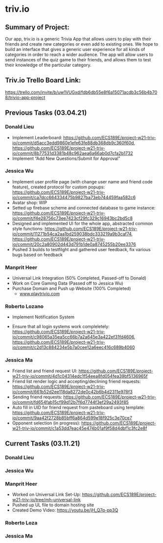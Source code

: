 
# triv.io

## Summary of Project: 
Our app, triv.io is a generic Trivia App that allows users to play with their friends and create new categories or even add to existing ones. We hope to build an interface that gives a generic user experience for all kinds of categories in order to reach a wider audience. The app will allow users to send instances of the quiz game to their friends, and allows them to test their knowledge of the particular category.

## Triv.io Trello Board Link: 
https://trello.com/invite/b/uw1VUGxd/fdb6db55e8f6a15071acdb3c56b4b708/trivio-app-project

## Previous Tasks (03.04.21)

### Donald Lieu 
  * Implement Leaderboard: https://github.com/ECS189E/project-w21-triv-io/commit/d5acc3edd9860e1efe63fe88db368db9c360f60d, https://github.com/ECS189E/project-w21-triv-io/commit/8b77531d3381b48c962aea6a66ab0d7cfa2b1732
  *	Implement “Add New Questions/Submit for Approval”

### Jessica Wu 
* Implement user profile page (with change user name and friend code feature), created protocol for custom popups: https://github.com/ECS189E/project-w21-triv-io/commit/ca7dcc664334475b9827ba73eb744459faa582c6
* Avatar shop: WIP
* Setted up firebase scheme and connected database to game instance: https://github.com/ECS189E/project-w21-triv-io/commit/f4e28756c73ee7423cf29fc329c16943bc2bd5c8
* Designed and implemented UI for the whole app, abstracted common style functions: https://github.com/ECS189E/project-w21-triv-io/commit/11271b54ca2aa1bd259038bdc333219a9b3caf74, https://github.com/ECS189E/project-w21-triv-io/commit/20c2a80902d443d791b1de0a8745255b20ee3376
* Pushed 3 builds to testfilght and gathered user feedback, fix various bugs based on feedback

### Manprit Heer
* Universal Link Integration (50% Completed, Passed-off to Donald)
* Work on Core Gaming Data (Passed off to Jessica Wu)
* Purchase Domain and Push up Website (100% Completed) 
  * www.playtrivio.com

### Roberto Lozano 
* Implement Notification System

* Ensure that all login systems work compleletely: https://github.com/ECS189E/project-w21-triv-io/commit/c98065a35ea5cc66b7a2a645e3a422ef31fd4606, https://github.com/ECS189E/project-w21-triv-io/commit/c2d13c884234e5b7a0cee12a6eec416c689b4060

### Jessica Ma 
* Friend list and friend request UI: https://github.com/ECS189E/project-w21-triv-io/commit/4d1c04314edc1f54eea8fd054fea39bf5136965f
* Friend list render logic and accepting/declining friend requests: https://github.com/ECS189E/project-w21-triv-io/commit/661b52d2ee118da8272de0c42b6b4d2311e978f3
* Sending friend requests: https://github.com/ECS189E/project-w21-triv-io/commit/fd654fab15cf99d12b7f6d7744f3ef29a2493f85
* Auto fill in UID for friend request from pasteboard using template: https://github.com/ECS189E/project-w21-triv-io/commit/9aa42f2728b85bff6a864d599e18f925c3e70ce7
* Opponent selection (in progress): https://github.com/ECS189E/project-w21-triv-io/commit/c1a53dd7eac45e474b01af9f58d4dbf1c3fc2e8f



## **Current Tasks** (03.11.21)


### Donald Lieu 
### Jessica Wu 
### Manprit Heer
 * Worked on Universal Link Set-Up: https://github.com/ECS189E/project-w21-triv-io/tree/mh-universal-link
 * Pushed up UL file to domain hosting site
 * Created Demo Video: https://youtu.be/jH_Q7q-pp3Q
### Roberto Loza
### Jessica Ma 
